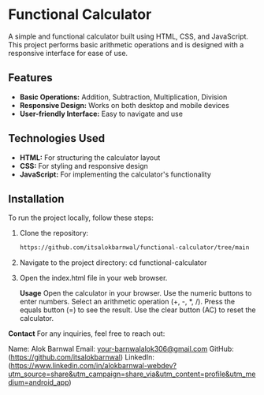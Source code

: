 # Functional Calculator

A simple and functional calculator built using HTML, CSS, and JavaScript. This project performs basic arithmetic operations and is designed with a responsive interface for ease of use.

## Features

- **Basic Operations:** Addition, Subtraction, Multiplication, Division
- **Responsive Design:** Works on both desktop and mobile devices
- **User-friendly Interface:** Easy to navigate and use

## Technologies Used

- **HTML:** For structuring the calculator layout
- **CSS:** For styling and responsive design
- **JavaScript:** For implementing the calculator's functionality

## Installation

To run the project locally, follow these steps:

1. Clone the repository:
   ```bash
   https://github.com/itsalokbarnwal/functional-calculator/tree/main

 2. Navigate to the project directory:
    cd functional-calculator

3. Open the index.html file in your web browser.

   **Usage**
Open the calculator in your browser.
Use the numeric buttons to enter numbers.
Select an arithmetic operation (+, -, *, /).
Press the equals button (=) to see the result.
Use the clear button (AC) to reset the calculator.


**Contact**
For any inquiries, feel free to reach out:

Name: Alok Barnwal
Email: your-barnwalalok306@gmail.com
GitHub:(https://github.com/itsalokbarnwal)
LinkedIn: (https://www.linkedin.com/in/alokbarnwal-webdev?utm_source=share&utm_campaign=share_via&utm_content=profile&utm_medium=android_app)
